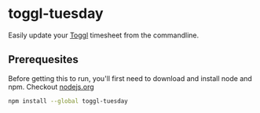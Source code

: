 # toggl-tuesday

Easily update your [Toggl](https://www.goggle.com) timesheet from the commandline.


## Prerequesites

Before getting this to run, you'll first need to download and install node and npm. Checkout [nodejs.org](https://nodejs.org/en/)

```bash
npm install --global toggl-tuesday
```
